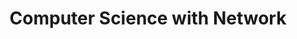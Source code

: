 ---
layout: list
title: Computer Science with Network
slug: network

description: >
  Network의 관하여..
sitemap: false
---